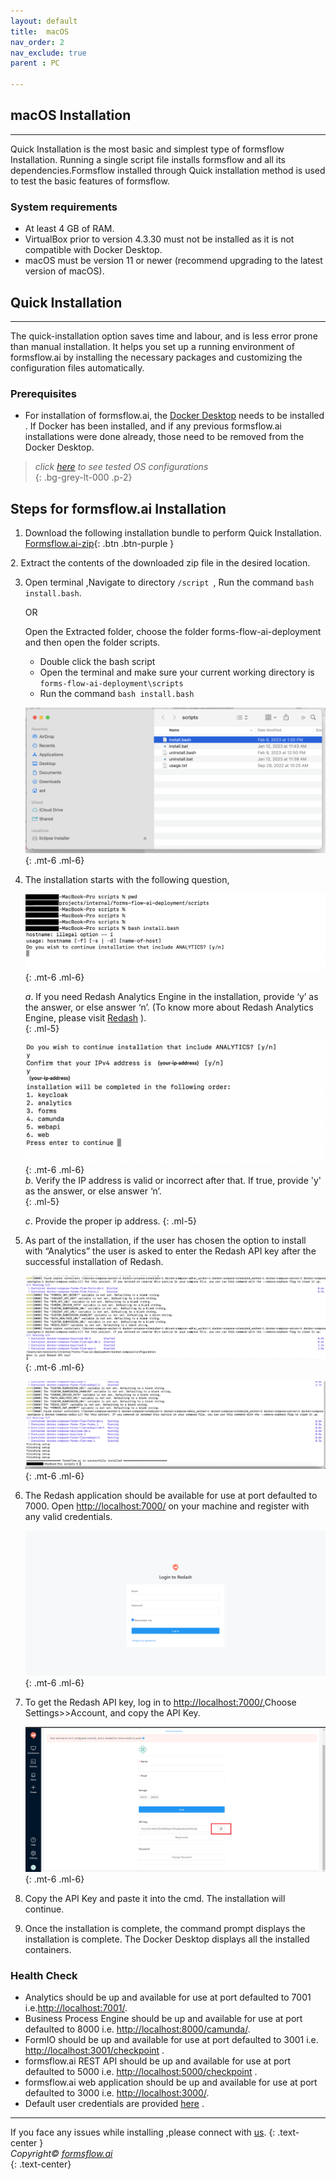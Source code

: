 ```yaml
---
layout: default
title:  macOS
nav_order: 2
nav_exclude: true
parent : PC

--- 
```


## macOS Installation 

---

Quick Installation is the most basic and simplest type of formsflow Installation. Running a single script file installs formsflow and all its dependencies.Formsflow installed through Quick installation method is used to test the basic features of formsflow.  



### System requirements  

- At least 4 GB of RAM.
- VirtualBox prior to version 4.3.30 must not be installed as it is not compatible with Docker Desktop.
- macOS must be version 11 or newer (recommend upgrading to the latest version of macOS). 


## Quick Installation 

---

The quick-installation option saves time and labour, and is less error prone than manual installation. It helps you set up a running environment of formsflow.ai by installing the necessary packages and customizing the configuration files automatically. 


### Prerequisites

- For installation of formsflow.ai, the [Docker Desktop](https://www.docker.com/) needs to be installed . If Docker has been installed, and if any previous formsflow.ai installations were done already, those need to be removed from the Docker Desktop.  

>  _click <a target="_blank" href="/forms-flow-installation-doc/Pages/supporting_version.html">here</a> to see tested OS configurations_  
{: .bg-grey-lt-000 .p-2}


## Steps for formsflow.ai Installation  

1. Download the following installation bundle to perform Quick Installation.  
   <span class="fs-5">
  [Formsflow.ai-zip](https://github.com/AOT-Technologies/forms-flow-ai-deployment/archive/refs/heads/main.zip){: .btn .btn-purple }
  </span>   
2. Extract the contents of the downloaded zip file in the desired location.   

3. Open terminal ,Navigate to directory `/script `, Run the command `bash install.bash`.

   <span class ="text-gamma text-center"  > OR</span>

   Open the Extracted folder, choose the folder forms-flow-ai-deployment and then open the folder scripts.
   - Double click the bash script 
   - Open the terminal and make sure your current working directory is `forms-flow-ai-deployment\scripts`
   - Run the command `bash install.bash`
    
    ![install](../../../assets/QuickDocker/mac/mac_bash.png)
    {: .mt-6 .ml-6}


4. The installation starts with the following question,
   
   ![installqstn1](../../../assets/QuickDocker/mac/mac_analytics.png)
   {: .mt-6 .ml-6}  
   
   *a*.  If you need Redash Analytics Engine in the installation, provide ‘y’ as the answer, or else answer ‘n’. (To know more about Redash  Analytics Engine, please visit [Redash](https://redash.io/help/) ).  
   {: .ml-5}
   
   ![installqstn2](../../../assets/QuickDocker/mac/mac_order.png)
   {: .mt-6 .ml-6}  
    *b*. Verify the IP address is valid or incorrect after that. If true, provide  'y' as the answer, or else answer ‘n’.    
    {: .ml-5}
    
   *c*. Provide the proper ip address.
   {: .ml-5}

5. As part of the installation, if the user has chosen the option to install with “Analytics” the user is asked to enter the Redash API key after the successful installation of Redash.  
   
   ![install](../../../assets/QuickDocker/mac/mac_installing.png)  
   {: .mt-6 .ml-6} 
   
   ![install](../../../assets/QuickDocker/mac/mac_installing2.png)
    {: .mt-6 .ml-6} 

6. The Redash application should be available for use at port defaulted to 7000. Open [http://localhost:7000/](http://localhost:7000/) on your machine and register with any valid credentials.

   ![install](../../../assets/QuickDocker/redash.png)
   {: .mt-6 .ml-6} 

7. To get the Redash API key, log in to [http://localhost:7000/](http://localhost:7000/),Choose Settings>>Account, and copy the API Key.

   ![install](../../../assets/QuickDocker/redashapikey.png)
   {: .mt-6 .ml-6} 

8. Copy the API Key and paste it into the cmd. The installation will continue.  

9. Once the installation is complete, the command prompt displays the installation is complete. The Docker Desktop displays all the installed containers.  
 
### Health Check 
 - Analytics should be up and available for use at port defaulted to 7001 i.e.<a target="_blank" href="http://localhost:7001/">http://localhost:7001/</a>.
 - Business Process Engine should be up and available for use at port defaulted to 8000 i.e. <a target="_blank" href="http://localhost:8000/camunda/">http://localhost:8000/camunda/</a>.
 - FormIO should be up and available for use at port defaulted to 3001 i.e. <a target="_blank" href="http://localhost:3001/checkpoint">http://localhost:3001/checkpoint</a> .
 - formsflow.ai REST API should be up and available for use at port defaulted to 5000 i.e. <a target="_blank" href="http://localhost:5000/checkpoint">http://localhost:5000/checkpoint</a> .
 - formsflow.ai web application should be up and available for use at port defaulted to 3000 i.e. <a target="_blank" href="http://localhost:3000/">http://localhost:3000/</a>.
 - Default user credentials are provided <a target="_blank" href="/forms-flow-installation-doc/Pages/user_credentials.html">here</a> .

 
 ---


If you face any issues while installing ,please connect with [us](https://github.com/AOT-Technologies/forms-flow-ai/issues).
{: .text-center }
<br>
*Copyright© [formsflow.ai](https://formsflow.ai/)*   
{: .text-center}
